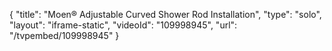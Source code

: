 {
    "title": "Moen&reg; Adjustable Curved Shower Rod Installation",
    "type": "solo",
    "layout": "iframe-static",
    "videoId": "109998945",
    "url": "\/tvpembed\/109998945"
}